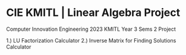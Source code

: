 # CIE KMITL | Linear Algebra Project
Computer Innovation Engineering 2023 KMITL Year 3 Sems 2 Project

1.) LU Factorization Calculator
2.) Inverse Matrix for Finding Solutions Calculator
